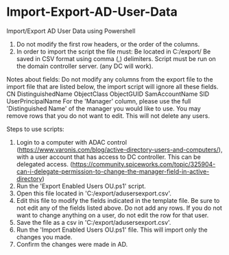 # Import-Export-AD-User-Data
Import/Export AD User Data using Powershell

1) Do not modify the first row headers, or the order of the columns.
2) In order to import the script the file must:
	Be located in C:/export/
	Be saved in CSV format using comma (,) delimiters.
	Script must be run on the domain controller server. (any DC will work). 
	
	
Notes about fields:
	Do not modify any columns from the export file to the import file that are listed below, the import script will ignore all these fields.
		CN
		DistinguishedName
		ObjectClass
		ObjectGUID
		SamAccountName
		SID
		UserPrincipalName
	For the 'Manager' column, please use the full 'Distinguished Name' of the manager you would like to use.
	You may remove rows that you do not want to edit. This will not delete any users.


Steps to use scripts:
1) Login to a computer with ADAC control (https://www.varonis.com/blog/active-directory-users-and-computers/), with a user account that has access to DC controller. This can be delegated access. (https://community.spiceworks.com/topic/325904-can-i-delegate-permission-to-change-the-manager-field-in-active-directory)
2) Run the 'Export Enabled Users OU.ps1' script.
3) Open this file located in 'C:/export/adusersexport.csv'.
4) Edit this file to modify the fields indicated in the template file. Be sure to not edit any of the fields listed above.
	Do not add any rows.
	If you do not want to change anything on a user, do not edit the row for that user.
5) Save the file as a csv in 'C:/export/adusersexport.csv'.
6) Run the 'Import Enabled Users OU.ps1' file. This will import only the changes you made.
7) Confirm the changes were made in AD.
